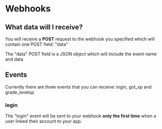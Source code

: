 # Webhooks

## What data will I receive?
You will receive a **POST** request to the webhook you specified which will contain one POST field: "data"

The "data" POST field is a JSON object which will include the event name and data


## Events
Currently there are three events that you can receive: login, got_xp and grade_levelup

### login
The "login" event will be sent to your webhook **only the first time** when a user linked their account to your app.